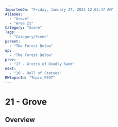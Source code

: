 ```yaml
---
ImportedOn: "Friday, January 27, 2023 12:02:47 AM"
Aliases:
  - "Grove"
  - "Area 21"
Category: "Scene"
Tags:
  - "Category/Scene"
parent:
  - "The Forest Below"
up:
  - "The Forest Below"
prev:
  - "17 - Grotto of Deadly Sand"
next:
  - "16 - Hall of Statues"
RWtopicId: "Topic_9397"
---
```

# 21 - Grove
## Overview
